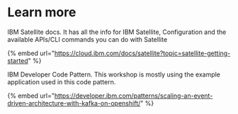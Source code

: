 # Learn more

IBM Satellite docs. It has all the info for IBM Satellite, Configuration and the available APIs/CLI commands you can do with Satellite

{% embed url="https://cloud.ibm.com/docs/satellite?topic=satellite-getting-started" %}

IBM Developer Code Pattern. This workshop is mostly using the example application used in this code pattern.

{% embed url="https://developer.ibm.com/patterns/scaling-an-event-driven-architecture-with-kafka-on-openshift/" %}



